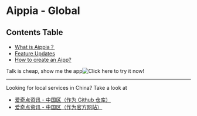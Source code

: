 # Aippia - Global

## Contents Table

- [What is Aippia？](./home)
- [Feature Updates](./news)
- [How to create an Aipp?](./howto/create-aipp)

Talk is cheap, show me the app![ Click here to try it now!](https://u.aippia.com)

---

Looking for local services in China? Take a look at

- [爱奇点资讯 - 中国区（作为 Github 仓库）](https://github.com/aippia/cn/)
- [爱奇点资讯 - 中国区（作为官方网站）](https://lib.cn.aippia.com)
